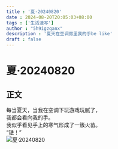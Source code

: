 ```yaml
---
title : '夏·20240820'
date : 2024-08-20T20:05:03+08:00
tags : ['生活速写']
author : "5h9igzqanx"
description : '夏天在空调房里我的手be like'
draft : false
---
```


# 夏·20240820

## 正文

每当夏天，当我在空调下玩游戏玩腻了，  
我都会看向我的手。  
我似乎看见手上的寒气形成了一簇火苗。  
“铥！”  
![夏·20240820](https://5h9igzqanx.github.io/TRDWBST-media/picture/blog/contentRes/2024082001-01.png)
